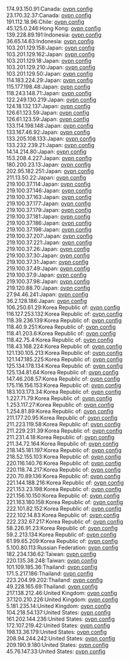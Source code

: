 174.93.150.91:Canada: [ovpn config](vpn/174_93_150_91.ovpn)  
23.170.32.37:Canada: [ovpn config](vpn/23_170_32_37.ovpn)  
191.112.18.96:Chile: [ovpn config](vpn/191_112_18_96.ovpn)  
45.125.0.246:Hong Kong: [ovpn config](vpn/45_125_0_246.ovpn)  
139.228.89.191:Indonesia: [ovpn config](vpn/139_228_89_191.ovpn)  
36.65.14.63:Indonesia: [ovpn config](vpn/36_65_14_63.ovpn)  
103.201.129.158:Japan: [ovpn config](vpn/103_201_129_158.ovpn)  
103.201.129.162:Japan: [ovpn config](vpn/103_201_129_162.ovpn)  
103.201.129.18:Japan: [ovpn config](vpn/103_201_129_18.ovpn)  
103.201.129.210:Japan: [ovpn config](vpn/103_201_129_210.ovpn)  
103.201.129.50:Japan: [ovpn config](vpn/103_201_129_50.ovpn)  
114.183.224.29:Japan: [ovpn config](vpn/114_183_224_29.ovpn)  
115.177.198.48:Japan: [ovpn config](vpn/115_177_198_48.ovpn)  
118.243.148.71:Japan: [ovpn config](vpn/118_243_148_71.ovpn)  
122.249.130.219:Japan: [ovpn config](vpn/122_249_130_219.ovpn)  
124.18.132.137:Japan: [ovpn config](vpn/124_18_132_137.ovpn)  
126.61.123.59:Japan: [ovpn config](vpn/126_61_123_59.ovpn)  
126.61.123.59:Japan: [ovpn config](vpn/126_61_123_59.ovpn)  
133.114.198.148:Japan: [ovpn config](vpn/133_114_198_148.ovpn)  
133.167.46.92:Japan: [ovpn config](vpn/133_167_46_92.ovpn)  
133.205.108.133:Japan: [ovpn config](vpn/133_205_108_133.ovpn)  
133.232.239.21:Japan: [ovpn config](vpn/133_232_239_21.ovpn)  
14.14.214.80:Japan: [ovpn config](vpn/14_14_214_80.ovpn)  
153.208.4.227:Japan: [ovpn config](vpn/153_208_4_227.ovpn)  
180.200.23.13:Japan: [ovpn config](vpn/180_200_23_13.ovpn)  
202.95.182.251:Japan: [ovpn config](vpn/202_95_182_251.ovpn)  
211.13.50.22:Japan: [ovpn config](vpn/211_13_50_22.ovpn)  
219.100.37.114:Japan: [ovpn config](vpn/219_100_37_114.ovpn)  
219.100.37.146:Japan: [ovpn config](vpn/219_100_37_146.ovpn)  
219.100.37.163:Japan: [ovpn config](vpn/219_100_37_163.ovpn)  
219.100.37.177:Japan: [ovpn config](vpn/219_100_37_177.ovpn)  
219.100.37.179:Japan: [ovpn config](vpn/219_100_37_179.ovpn)  
219.100.37.181:Japan: [ovpn config](vpn/219_100_37_181.ovpn)  
219.100.37.186:Japan: [ovpn config](vpn/219_100_37_186.ovpn)  
219.100.37.198:Japan: [ovpn config](vpn/219_100_37_198.ovpn)  
219.100.37.207:Japan: [ovpn config](vpn/219_100_37_207.ovpn)  
219.100.37.221:Japan: [ovpn config](vpn/219_100_37_221.ovpn)  
219.100.37.26:Japan: [ovpn config](vpn/219_100_37_26.ovpn)  
219.100.37.30:Japan: [ovpn config](vpn/219_100_37_30.ovpn)  
219.100.37.31:Japan: [ovpn config](vpn/219_100_37_31.ovpn)  
219.100.37.49:Japan: [ovpn config](vpn/219_100_37_49.ovpn)  
219.100.37.9:Japan: [ovpn config](vpn/219_100_37_9.ovpn)  
219.100.37.98:Japan: [ovpn config](vpn/219_100_37_98.ovpn)  
219.120.88.70:Japan: [ovpn config](vpn/219_120_88_70.ovpn)  
27.94.46.241:Japan: [ovpn config](vpn/27_94_46_241.ovpn)  
36.2.128.186:Japan: [ovpn config](vpn/36_2_128_186.ovpn)  
106.250.61.29:Korea Republic of: [ovpn config](vpn/106_250_61_29.ovpn)  
116.127.253.132:Korea Republic of: [ovpn config](vpn/116_127_253_132.ovpn)  
118.39.236.139:Korea Republic of: [ovpn config](vpn/118_39_236_139.ovpn)  
118.40.9.251:Korea Republic of: [ovpn config](vpn/118_40_9_251.ovpn)  
118.41.203.6:Korea Republic of: [ovpn config](vpn/118_41_203_6.ovpn)  
118.42.75.4:Korea Republic of: [ovpn config](vpn/118_42_75_4.ovpn)  
118.43.168.224:Korea Republic of: [ovpn config](vpn/118_43_168_224.ovpn)  
121.130.105.213:Korea Republic of: [ovpn config](vpn/121_130_105_213.ovpn)  
121.147.185.225:Korea Republic of: [ovpn config](vpn/121_147_185_225.ovpn)  
125.134.178.134:Korea Republic of: [ovpn config](vpn/125_134_178_134.ovpn)  
125.134.81.64:Korea Republic of: [ovpn config](vpn/125_134_81_64.ovpn)  
147.46.208.57:Korea Republic of: [ovpn config](vpn/147_46_208_57.ovpn)  
175.116.156.153:Korea Republic of: [ovpn config](vpn/175_116_156_153.ovpn)  
183.103.173.34:Korea Republic of: [ovpn config](vpn/183_103_173_34.ovpn)  
1.227.71.79:Korea Republic of: [ovpn config](vpn/1_227_71_79.ovpn)  
1.253.117.27:Korea Republic of: [ovpn config](vpn/1_253_117_27.ovpn)  
1.254.81.89:Korea Republic of: [ovpn config](vpn/1_254_81_89.ovpn)  
211.177.20.95:Korea Republic of: [ovpn config](vpn/211_177_20_95.ovpn)  
211.223.119.58:Korea Republic of: [ovpn config](vpn/211_223_119_58.ovpn)  
211.229.231.39:Korea Republic of: [ovpn config](vpn/211_229_231_39.ovpn)  
211.231.4.18:Korea Republic of: [ovpn config](vpn/211_231_4_18.ovpn)  
211.34.72.164:Korea Republic of: [ovpn config](vpn/211_34_72_164.ovpn)  
218.145.181.197:Korea Republic of: [ovpn config](vpn/218_145_181_197.ovpn)  
218.52.155.103:Korea Republic of: [ovpn config](vpn/218_52_155_103.ovpn)  
220.116.140.76:Korea Republic of: [ovpn config](vpn/220_116_140_76.ovpn)  
220.118.74.217:Korea Republic of: [ovpn config](vpn/220_118_74_217.ovpn)  
220.70.89.136:Korea Republic of: [ovpn config](vpn/220_70_89_136.ovpn)  
221.144.188.216:Korea Republic of: [ovpn config](vpn/221_144_188_216.ovpn)  
221.153.23.198:Korea Republic of: [ovpn config](vpn/221_153_23_198.ovpn)  
221.156.10.150:Korea Republic of: [ovpn config](vpn/221_156_10_150.ovpn)  
221.163.180.158:Korea Republic of: [ovpn config](vpn/221_163_180_158.ovpn)  
222.101.82.152:Korea Republic of: [ovpn config](vpn/222_101_82_152.ovpn)  
222.102.14.83:Korea Republic of: [ovpn config](vpn/222_102_14_83.ovpn)  
222.232.67.217:Korea Republic of: [ovpn config](vpn/222_232_67_217.ovpn)  
58.226.91.23:Korea Republic of: [ovpn config](vpn/58_226_91_23.ovpn)  
59.2.213.134:Korea Republic of: [ovpn config](vpn/59_2_213_134.ovpn)  
61.99.65.209:Korea Republic of: [ovpn config](vpn/61_99_65_209.ovpn)  
5.100.80.113:Russian Federation: [ovpn config](vpn/5_100_80_113.ovpn)  
182.234.136.62:Taiwan: [ovpn config](vpn/182_234_136_62.ovpn)  
220.135.38.248:Taiwan: [ovpn config](vpn/220_135_38_248.ovpn)  
101.109.185.36:Thailand: [ovpn config](vpn/101_109_185_36.ovpn)  
171.5.217.186:Thailand: [ovpn config](vpn/171_5_217_186.ovpn)  
223.204.99.202:Thailand: [ovpn config](vpn/223_204_99_202.ovpn)  
49.228.165.69:Thailand: [ovpn config](vpn/49_228_165_69.ovpn)  
217.138.212.46:United Kingdom: [ovpn config](vpn/217_138_212_46.ovpn)  
37.120.210.226:United Kingdom: [ovpn config](vpn/37_120_210_226.ovpn)  
5.181.235.14:United Kingdom: [ovpn config](vpn/5_181_235_14.ovpn)  
104.218.54.137:United States: [ovpn config](vpn/104_218_54_137.ovpn)  
161.202.144.236:United States: [ovpn config](vpn/161_202_144_236.ovpn)  
172.107.219.42:United States: [ovpn config](vpn/172_107_219_42.ovpn)  
198.13.36.179:United States: [ovpn config](vpn/198_13_36_179.ovpn)  
208.94.244.242:United States: [ovpn config](vpn/208_94_244_242.ovpn)  
209.190.9.180:United States: [ovpn config](vpn/209_190_9_180.ovpn)  
45.76.147.33:United States: [ovpn config](vpn/45_76_147_33.ovpn)  
